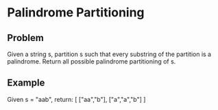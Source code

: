 Palindrome Partitioning
===

## Problem

Given a string s, partition s such that every substring of the partition is a palindrome.
Return all possible palindrome partitioning of s.


## Example

Given s = "aab", return:
[
  ["aa","b"],
  ["a","a","b"]
]
